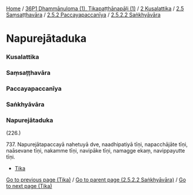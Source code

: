 
[Home](/) / [36P1 Dhammānuloma (1), Tikapaṭṭhānapāḷi (1)](../../../../../36P1.md) / [2 Kusalattika](../../../../2.md) / [2.5 Saṃsaṭṭhavāra](../../../2.5.md) / [2.5.2 Paccayapaccanīya](../../2.5.2.md) / [2.5.2.2 Saṅkhyāvāra](../2.5.2.2.md)

# Napurejātaduka

### Kusalattika

### Saṃsaṭṭhavāra

### Paccayapaccanīya

### Saṅkhyāvāra

### Napurejātaduka

(226.)

737\. Napurejātapaccayā nahetuyā dve, naadhipatiyā tīṇi, napacchājāte tīṇi, naāsevane tīṇi, nakamme tīṇi, navipāke tīṇi, namagge ekaṃ, navippayutte tīṇi.

* [Tika](Napurejataduka/Tika.md)

[Go to previous page (Tika)](Naadhipatiduka/Tika.md) / [Go to parent page (2.5.2.2 Saṅkhyāvāra)](../2.5.2.2.md) / [Go to next page (Tika)](Napurejataduka/Tika.md)


